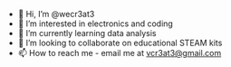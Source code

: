 - 👋 Hi, I’m @wecr3at3
- 👀 I’m interested in electronics and coding
- 🌱 I’m currently learning data analysis
- 💞️ I’m looking to collaborate on educational STEAM kits
- 📫 How to reach me - email me at vcr3at3@gmail.com

<!---
wecr3at3/wecr3at3 is a ✨ special ✨ repository because its `README.md` (this file) appears on your GitHub profile.
You can click the Preview link to take a look at your changes.
--->
